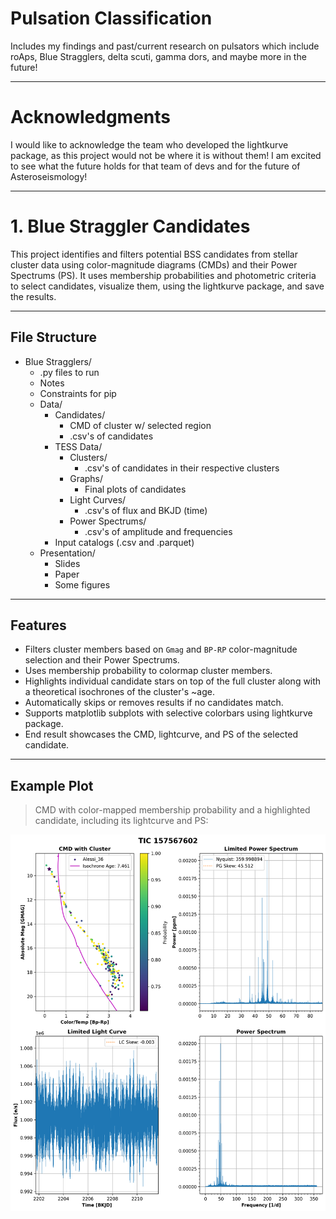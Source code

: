 # Pulsation Classification
Includes my findings and past/current research on pulsators which include roAps, Blue Stragglers, delta scuti, gamma dors, and maybe more in the future!

---

# Acknowledgments 

I would like to acknowledge the team who developed the lightkurve package, as this project would not be where it is without them! I am excited to see what the future holds for that team of devs and for the future of Asteroseismology!

---

# 1. Blue Straggler Candidates

This project identifies and filters potential BSS candidates from stellar cluster data using color-magnitude diagrams (CMDs) and their Power Spectrums (PS). It uses membership probabilities and photometric criteria to select candidates, visualize them, using the lightkurve package, and save the results. 

---

## File Structure

- Blue Stragglers/
  - .py files to run
  - Notes
  - Constraints for pip
  - Data/
    - Candidates/
      - CMD of cluster w/ selected region
      - .csv's of candidates
    - TESS Data/
      - Clusters/
        - .csv's of candidates in their respective clusters
      - Graphs/
        - Final plots of candidates 
      - Light Curves/
        - .csv's of flux and BKJD (time)
      - Power Spectrums/
        - .csv's of amplitude and frequencies
    - Input catalogs (.csv and .parquet)
  - Presentation/
    - Slides
    - Paper
    - Some figures
    
---

## Features

- Filters cluster members based on `Gmag` and `BP-RP` color-magnitude selection and their Power Spectrums.
- Uses membership probability to colormap cluster members.
- Highlights individual candidate stars on top of the full cluster along with a theoretical isochrones of the cluster's ~age.
- Automatically skips or removes results if no candidates match.
- Supports matplotlib subplots with selective colorbars using lightkurve package.
- End result showcases the CMD, lightcurve, and PS of the selected candidate.

---

## Example Plot

> CMD with color-mapped membership probability and a highlighted candidate, including its lightcurve and PS:

![Example of Final Plot](https://github.com/RavingRoss/pulsation-classification/blob/main/Blue%20Stragglers/Data/TESS%20Data/Graphs/High_End/Final%20Plot%20of%20TIC%20157567602.png)
